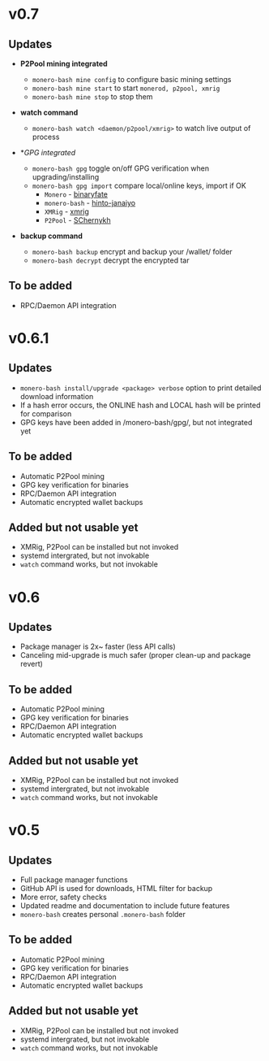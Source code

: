 # v0.7
## Updates
* **P2Pool mining integrated**
	- `monero-bash mine config` to configure basic mining settings
	- `monero-bash mine start` to start `monerod, p2pool, xmrig`
	- `monero-bash mine stop` to stop them

* **watch command**
	- `monero-bash watch <daemon/p2pool/xmrig>` to watch live output of process

* **GPG integrated*
	- `monero-bash gpg` toggle on/off GPG verification when upgrading/installing
	- `monero-bash gpg import` compare local/online keys, import if OK
		- `Monero` - [binaryfate](https://github.com/monero-project/monero/blob/master/utils/gpg_keys/binaryfate.asc)
		- `monero-bash` - [hinto-janaiyo](https://github.com/hinto-janaiyo/monero-bash/blob/master/gpg/hinto-janaiyo.asc)
		- `XMRig` - [xmrig](https://github.com/xmrig/xmrig/blob/master/doc/gpg_keys/xmrig.asc)
		- `P2Pool` - [SChernykh](https://p2pool.io/SChernykh.asc)

* **backup command**
	- `monero-bash backup` encrypt and backup your /wallet/ folder
	- `monero-bash decrypt` decrypt the encrypted tar

## To be added
* RPC/Daemon API integration


# v0.6.1
## Updates
* `monero-bash install/upgrade <package> verbose` option to print detailed download information
* If a hash error occurs, the ONLINE hash and LOCAL hash will be printed for comparison
* GPG keys have been added in /monero-bash/gpg/, but not integrated yet

## To be added
* Automatic P2Pool mining
* GPG key verification for binaries
* RPC/Daemon API integration
* Automatic encrypted wallet backups

## Added but not usable yet
* XMRig, P2Pool can be installed but not invoked
* systemd intergrated, but not invokable
* `watch` command works, but not invokable


# v0.6
## Updates
* Package manager is 2x~ faster (less API calls)
* Canceling mid-upgrade is much safer (proper clean-up and package revert)

## To be added
* Automatic P2Pool mining
* GPG key verification for binaries
* RPC/Daemon API integration
* Automatic encrypted wallet backups

## Added but not usable yet
* XMRig, P2Pool can be installed but not invoked
* systemd intergrated, but not invokable
* `watch` command works, but not invokable


# v0.5
## Updates
* Full package manager functions
* GitHub API is used for downloads, HTML filter for backup
* More error, safety checks
* Updated readme and documentation to include future features
* `monero-bash` creates personal `.monero-bash` folder

## To be added
* Automatic P2Pool mining
* GPG key verification for binaries
* RPC/Daemon API integration
* Automatic encrypted wallet backups

## Added but not usable yet
* XMRig, P2Pool can be installed but not invoked
* systemd intergrated, but not invokable
* `watch` command works, but not invokable
